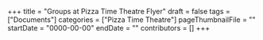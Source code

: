 +++
title = "Groups at Pizza Time Theatre Flyer"
draft = false
tags = ["Documents"]
categories = ["Pizza Time Theatre"]
pageThumbnailFile = ""
startDate = "0000-00-00"
endDate = ""
contributors = []
+++
